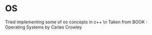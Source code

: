 # OS
Tried implementing some of os concepts in c++ \n
Taken from BOOK : Operating Systems by Carles Crowley
